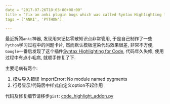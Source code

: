 ```yaml
---
date = "2017-07-26T18:03:00+08:00"
title = "fix an anki plugin bugs which was called Syntax Highlighting for Code"
tags = ['ANKI', 'PYTHON']

---
```


最近折腾`anki`神器, 发现用来记忆零散知识点非常管用, 于是自己制作了一些`Python`学习过程中的问题卡片, 然而默认模板渲染代码效果很差, 非常不方便, `Google`一番后发现了这个插件[Syntax Highlighting for Code](https://ankiweb.net/shared/info/1463041493), 代码年久失修, 使用过程中有点小毛病, 就顺手修复了下.

主要毛病有两个:

1. 模块导入错误 ImportError: No module named pygments
2. 行号显示/代码居中样式自定义option不起作用

代码及修复细节请移步`gist`: [code_highlight_addon.py](https://gist.github.com/ferstar/61dbec4e74bcc725172ec46e546c65e1)